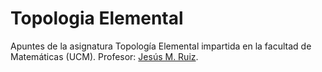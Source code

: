 # Topologia Elemental
Apuntes de la asignatura Topología Elemental impartida en la facultad de Matemáticas (UCM).
Profesor: [Jesús M. Ruiz](https://blogs.mat.ucm.es/jesusr/).
